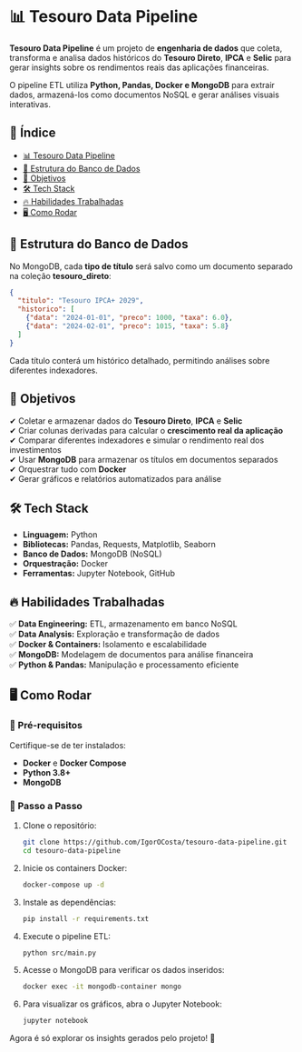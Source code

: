# 📊 Tesouro Data Pipeline

**Tesouro Data Pipeline** é um projeto de **engenharia de dados** que coleta, transforma e analisa dados históricos do **Tesouro Direto**, **IPCA** e **Selic** para gerar insights sobre os rendimentos reais das aplicações financeiras.

O pipeline ETL utiliza **Python, Pandas, Docker e MongoDB** para extrair dados, armazená-los como documentos NoSQL e gerar análises visuais interativas.

## 📌 Índice
- [📊 Tesouro Data Pipeline](#-tesouro-data-pipeline)
- [📂 Estrutura do Banco de Dados](#-estrutura-do-banco-de-dados)
- [🚀 Objetivos](#-objetivos)
- [🛠 Tech Stack](#-tech-stack)
- [🔥 Habilidades Trabalhadas](#-habilidades-trabalhadas)
- [🖥 Como Rodar](#-como-rodar)

## 📂 Estrutura do Banco de Dados

No MongoDB, cada **tipo de título** será salvo como um documento separado na coleção **tesouro_direto**:

```json
{
  "titulo": "Tesouro IPCA+ 2029",
  "historico": [
    {"data": "2024-01-01", "preco": 1000, "taxa": 6.0},
    {"data": "2024-02-01", "preco": 1015, "taxa": 5.8}
  ]
}
```
Cada título conterá um histórico detalhado, permitindo análises sobre diferentes indexadores.

## 🚀 Objetivos
✔ Coletar e armazenar dados do **Tesouro Direto**, **IPCA** e **Selic**  
✔ Criar colunas derivadas para calcular o **crescimento real da aplicação**  
✔ Comparar diferentes indexadores e simular o rendimento real dos investimentos  
✔ Usar **MongoDB** para armazenar os títulos em documentos separados  
✔ Orquestrar tudo com **Docker**  
✔ Gerar gráficos e relatórios automatizados para análise  

## 🛠 Tech Stack
- **Linguagem:** Python  
- **Bibliotecas:** Pandas, Requests, Matplotlib, Seaborn  
- **Banco de Dados:** MongoDB (NoSQL)  
- **Orquestração:** Docker  
- **Ferramentas:** Jupyter Notebook, GitHub  

## 🔥 Habilidades Trabalhadas
✅ **Data Engineering:** ETL, armazenamento em banco NoSQL  
✅ **Data Analysis:** Exploração e transformação de dados  
✅ **Docker & Containers:** Isolamento e escalabilidade  
✅ **MongoDB:** Modelagem de documentos para análise financeira  
✅ **Python & Pandas:** Manipulação e processamento eficiente  

## 🖥 Como Rodar
### 🔹 Pré-requisitos
Certifique-se de ter instalados:
- **Docker** e **Docker Compose**
- **Python 3.8+**
- **MongoDB**

### 🔹 Passo a Passo
1. Clone o repositório:
   ```bash
   git clone https://github.com/IgorOCosta/tesouro-data-pipeline.git
   cd tesouro-data-pipeline
   ```

2. Inicie os containers Docker:
   ```bash
   docker-compose up -d
   ```

3. Instale as dependências:
   ```bash
   pip install -r requirements.txt
   ```

4. Execute o pipeline ETL:
   ```bash
   python src/main.py
   ```

5. Acesse o MongoDB para verificar os dados inseridos:
   ```bash
   docker exec -it mongodb-container mongo
   ```

6. Para visualizar os gráficos, abra o Jupyter Notebook:
   ```bash
   jupyter notebook
   ```

Agora é só explorar os insights gerados pelo projeto! 🚀

